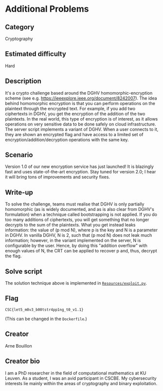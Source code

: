 # Additional Problems

## Category
Cryptography

## Estimated difficulty
Hard

## Description
It's a crypto challenge based around the DGHV homomorphic-encryption scheme (see e.g. https://ieeexplore.ieee.org/document/8242007). The idea behind homomorphic encryption is that you can perform operations on the plaintext through the encrypted text. For example, if you add two ciphertexts in DGHV, you get the encryption of the addition of the two plaintexts. In the real world, this type of encryption is of interest, as it allows operations on very sensitive data to be done safely on cloud infrastructure. The server script implements a variant of DGHV. When a user connects to it, they are shown an encrypted flag and have access to a limited set of encryption/addition/decryption operations with the same key.

## Scenario
Version 1.0 of our new encryption service has just launched! It is blazingly fast and uses state-of-the-art encryption. Stay tuned for version 2.0; I hear it will bring tons of improvements and security fixes.

## Write-up
To solve the challenge, teams must realise that DGHV is only partially homomorphic (as is widely documented, and as is also clear from DGHV's formulation) when a technique called bootstrapping is not applied. If you do too many additions of ciphertexts, you will get something that no longer decrypts to the sum of the plaintexts. What you get instead leaks information: the value of (p mod N), where p is the key and N is a parameter in DGHV. In vanilla DGHV, N is 2, such that (p mod N) does not leak much information; however, in the variant implemented on the server, N is configurable by the user. Hence, by doing this "addition overflow" with enough values of N, the CRT can be applied to recover p and, thus, decrypt the flag.

## Solve script
The solution technique above is implemented in [`Resources/exploit.py`](./Resources/exploit.py).

## Flag
`CSC{let5_m0v3_b00tstr4pp1ng_t0_v1.1}`

(This can be changed in the `Dockerfile`.)

## Creator
Arne Bouillon

## Creator bio
I am a PhD researcher in the field of computational mathematics at KU Leuven. As a student, I was an avid participant in CSCBE. My cybersecurity interests lie mainly within the areas of cryptography and binary exploitation.
